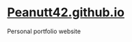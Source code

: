 # [Peanutt42.github.io](https://github.com/Peanutt42/Peanutt42.github.io)


Personal portfolio website
